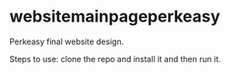 # websitemainpageperkeasy

Perkeasy final website design.

Steps to use: clone the repo and install it and then run it.
